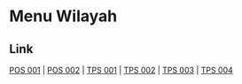 # Menu Wilayah

## Link

[POS 001](https://github.com/gigit-pemilu/pemilu-2024-99-luar-negeri/tree/main/pilpres/hitung-suara/sub/99-luar-negeri/sub/43-hamburg-jerman/sub/01-hamburg-jerman/sub/0001-hamburg-jerman/sub/001-pos-001)
 | 
[POS 002](https://github.com/gigit-pemilu/pemilu-2024-99-luar-negeri/tree/main/pilpres/hitung-suara/sub/99-luar-negeri/sub/43-hamburg-jerman/sub/01-hamburg-jerman/sub/0001-hamburg-jerman/sub/002-pos-002)
 | 
[TPS 001](https://github.com/gigit-pemilu/pemilu-2024-99-luar-negeri/tree/main/pilpres/hitung-suara/sub/99-luar-negeri/sub/43-hamburg-jerman/sub/01-hamburg-jerman/sub/0001-hamburg-jerman/sub/003-tps-001)
 | 
[TPS 002](https://github.com/gigit-pemilu/pemilu-2024-99-luar-negeri/tree/main/pilpres/hitung-suara/sub/99-luar-negeri/sub/43-hamburg-jerman/sub/01-hamburg-jerman/sub/0001-hamburg-jerman/sub/004-tps-002)
 | 
[TPS 003](https://github.com/gigit-pemilu/pemilu-2024-99-luar-negeri/tree/main/pilpres/hitung-suara/sub/99-luar-negeri/sub/43-hamburg-jerman/sub/01-hamburg-jerman/sub/0001-hamburg-jerman/sub/005-tps-003)
 | 
[TPS 004](https://github.com/gigit-pemilu/pemilu-2024-99-luar-negeri/tree/main/pilpres/hitung-suara/sub/99-luar-negeri/sub/43-hamburg-jerman/sub/01-hamburg-jerman/sub/0001-hamburg-jerman/sub/006-tps-004)

